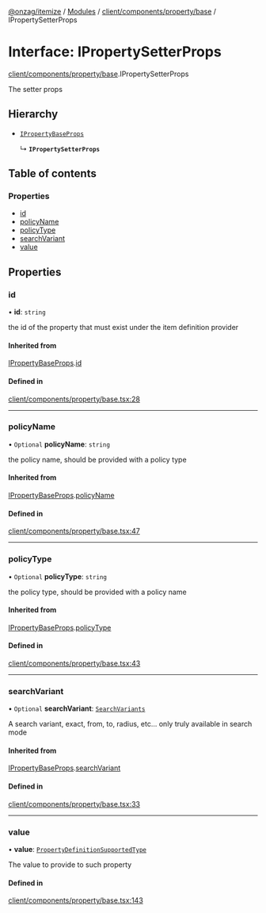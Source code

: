 [@onzag/itemize](../README.md) / [Modules](../modules.md) / [client/components/property/base](../modules/client_components_property_base.md) / IPropertySetterProps

# Interface: IPropertySetterProps

[client/components/property/base](../modules/client_components_property_base.md).IPropertySetterProps

The setter props

## Hierarchy

- [`IPropertyBaseProps`](client_components_property_base.IPropertyBaseProps.md)

  ↳ **`IPropertySetterProps`**

## Table of contents

### Properties

- [id](client_components_property_base.IPropertySetterProps.md#id)
- [policyName](client_components_property_base.IPropertySetterProps.md#policyname)
- [policyType](client_components_property_base.IPropertySetterProps.md#policytype)
- [searchVariant](client_components_property_base.IPropertySetterProps.md#searchvariant)
- [value](client_components_property_base.IPropertySetterProps.md#value)

## Properties

### id

• **id**: `string`

the id of the property that must exist under the item definition
provider

#### Inherited from

[IPropertyBaseProps](client_components_property_base.IPropertyBaseProps.md).[id](client_components_property_base.IPropertyBaseProps.md#id)

#### Defined in

[client/components/property/base.tsx:28](https://github.com/onzag/itemize/blob/f2f29986/client/components/property/base.tsx#L28)

___

### policyName

• `Optional` **policyName**: `string`

the policy name, should be provided with a policy type

#### Inherited from

[IPropertyBaseProps](client_components_property_base.IPropertyBaseProps.md).[policyName](client_components_property_base.IPropertyBaseProps.md#policyname)

#### Defined in

[client/components/property/base.tsx:47](https://github.com/onzag/itemize/blob/f2f29986/client/components/property/base.tsx#L47)

___

### policyType

• `Optional` **policyType**: `string`

the policy type, should be provided with a policy name

#### Inherited from

[IPropertyBaseProps](client_components_property_base.IPropertyBaseProps.md).[policyType](client_components_property_base.IPropertyBaseProps.md#policytype)

#### Defined in

[client/components/property/base.tsx:43](https://github.com/onzag/itemize/blob/f2f29986/client/components/property/base.tsx#L43)

___

### searchVariant

• `Optional` **searchVariant**: [`SearchVariants`](../modules/constants.md#searchvariants)

A search variant, exact, from, to, radius, etc...
only truly available in search mode

#### Inherited from

[IPropertyBaseProps](client_components_property_base.IPropertyBaseProps.md).[searchVariant](client_components_property_base.IPropertyBaseProps.md#searchvariant)

#### Defined in

[client/components/property/base.tsx:33](https://github.com/onzag/itemize/blob/f2f29986/client/components/property/base.tsx#L33)

___

### value

• **value**: [`PropertyDefinitionSupportedType`](../modules/base_Root_Module_ItemDefinition_PropertyDefinition_types.md#propertydefinitionsupportedtype)

The value to provide to such property

#### Defined in

[client/components/property/base.tsx:143](https://github.com/onzag/itemize/blob/f2f29986/client/components/property/base.tsx#L143)

